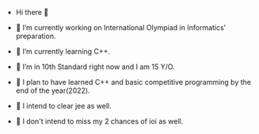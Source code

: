 - Hi there 👋

- 🔭 I’m currently working on International Olympiad in Informatics' preparation.
- 🌱 I’m currently learning C++.
- 👯 I’m in 10th Standard right now and I am 15 Y/O.
- 🌱 I plan to have learned C++ and basic competitive programming by the end of the year(2022).
- 👯 I intend to clear jee as well.
- 🌱 I don't intend to miss my 2 chances of ioi as well.
